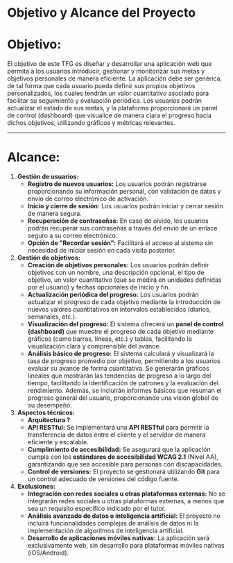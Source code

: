# Objetivo y Alcance del Proyecto

# Objetivo:

El objetivo de este TFG es diseñar y desarrollar una aplicación web que permita a los usuarios introducir, gestionar y monitorizar sus metas y objetivos personales de manera eficiente. La aplicación debe ser genérica, de tal forma que cada usuario pueda definir sus propios objetivos personalizados, los cuales tendrán un valor cuantitativo asociado para facilitar su seguimiento y evaluación periódica. Los usuarios podrán actualizar el estado de sus metas, y la plataforma proporcionará un panel de control (dashboard) que visualice de manera clara el progreso hacia dichos objetivos, utilizando gráficos y métricas relevantes.

---

# Alcance:

1. **Gestión de usuarios:**
    - **Registro de nuevos usuarios:** Los usuarios podrán registrarse proporcionando su información personal, con validación de datos y envío de correo electrónico de activación.
    - **Inicio y cierre de sesión:** Los usuarios podrán iniciar y cerrar sesión de manera segura.
    - **Recuperación de contraseñas:** En caso de olvido, los usuarios podrán recuperar sus contraseñas a través del envío de un enlace seguro a su correo electrónico.
    - **Opción de "Recordar sesión":** Facilitará el acceso al sistema sin necesidad de iniciar sesión en cada visita posterior.
2. **Gestión de objetivos:**
    - **Creación de objetivos personales:** Los usuarios podrán definir objetivos con un nombre, una descripción opcional, el tipo de objetivo, un valor cuantitativo (que se medirá en unidades definidas por el usuario) y fechas opcionales de inicio y fin.
    - **Actualización periódica del progreso:** Los usuarios podrán actualizar el progreso de cada objetivo mediante la introducción de nuevos valores cuantitativos en intervalos establecidos (diarios, semanales, etc.).
    - **Visualización del progreso:** El sistema ofrecerá un **panel de control (dashboard)** que muestre el progreso de cada objetivo mediante gráficos (como barras, líneas, etc.) y tablas, facilitando la visualización clara y comprensible del avance.
    - **Análisis básico de progreso:** El sistema calculará y visualizará la tasa de progreso promedio por objetivo, permitiendo a los usuarios evaluar su avance de forma cuantitativa. Se generarán gráficos lineales que mostrarán las tendencias de progreso a lo largo del tiempo, facilitando la identificación de patrones y la evaluación del rendimiento. Además, se incluirán informes básicos que resuman el progreso general del usuario, proporcionando una visión global de su desempeño.
3. **Aspectos técnicos:**
    - **Arquitectura ?**
    - **API RESTful:** Se implementará una **API RESTful** para permitir la transferencia de datos entre el cliente y el servidor de manera eficiente y escalable.
    - **Cumplimiento de accesibilidad:** Se asegurará que la aplicación cumpla con los **estándares de accesibilidad WCAG 2.1** (Nivel AA), garantizando que sea accesible para personas con discapacidades.
    - **Control de versiones:** El proyecto se gestionará utilizando **Git** para un control adecuado de versiones del código fuente.
4. **Exclusiones:**
    - **Integración con redes sociales u otras plataformas externas:** No se integrarán redes sociales u otras plataformas externas, a menos que sea un requisito específico indicado por el tutor.
    - **Análisis avanzado de datos o inteligencia artificial:** El proyecto no incluirá funcionalidades complejas de análisis de datos ni la implementación de algoritmos de inteligencia artificial.
    - **Desarrollo de aplicaciones móviles nativas:** La aplicación será exclusivamente web, sin desarrollo para plataformas móviles nativas (iOS/Android).